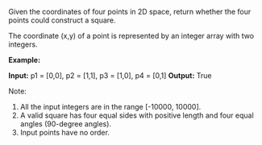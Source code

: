 
Given the coordinates of four points in 2D space, return whether the four points could construct a square.

The coordinate (x,y) of a point is represented by an integer array with two integers.

**Example:**

**Input:** p1 = [0,0], p2 = [1,1], p3 = [1,0], p4 = [0,1]
**Output:** True

Note:

1.  All the input integers are in the range [-10000, 10000].
2.  A valid square has four equal sides with positive length and four equal angles (90-degree angles).
3.  Input points have no order.
